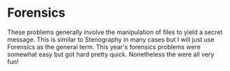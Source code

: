 # Forensics

These problems generally involve the manipulation of files to yield a secret message. This is similar to Stenography in many cases but I will just use Forensics as the general term. This year's forensics problems were somewhat easy but got hard pretty quick. Nonetheless the were all very fun!

